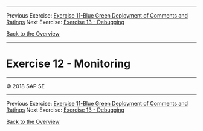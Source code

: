 - - - -
Previous Exercise: [Exercise 11-Blue Green Deployment of Comments and Ratings](../Exercise-11-Blue-Green-Deployment-of-Comments-and-Ratings) Next Exercise: [Exercise 13 - Debugging](../Exercise-13-Debugging)

[Back to the Overview](../README.md)
- - - -

# Exercise 12 - Monitoring

- - - -
© 2018 SAP SE
- - - -
Previous Exercise: [Exercise 11-Blue Green Deployment of Comments and Ratings](../Exercise-11-Blue-Green-Deployment-of-Comments-and-Ratings) Next Exercise: [Exercise 13 - Debugging](../Exercise-13-Debugging)

[Back to the Overview](../README.md)
